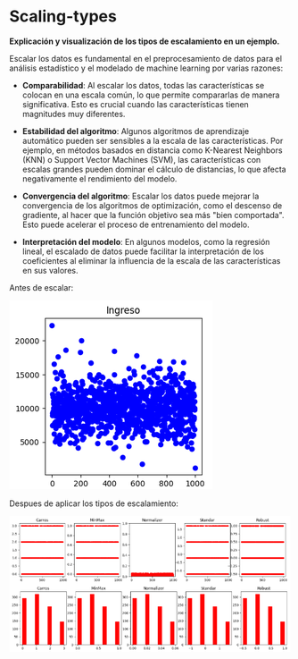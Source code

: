 # Scaling-types
**Explicación y visualización de los tipos de escalamiento en un ejemplo.**

Escalar los datos es fundamental en el preprocesamiento de datos para el análisis estadístico y el modelado de machine learning por varias razones:

* **Comparabilidad**: Al escalar los datos, todas las características se colocan en una escala común, lo que permite compararlas de manera significativa. Esto es crucial cuando las características tienen magnitudes muy diferentes.

* **Estabilidad del algoritmo**: Algunos algoritmos de aprendizaje automático pueden ser sensibles a la escala de las características. Por ejemplo, en métodos basados en distancia como K-Nearest Neighbors (KNN) o Support Vector Machines (SVM), las características con escalas grandes pueden dominar el cálculo de distancias, lo que afecta negativamente el rendimiento del modelo.

* **Convergencia del algoritmo**: Escalar los datos puede mejorar la convergencia de los algoritmos de optimización, como el descenso de gradiente, al hacer que la función objetivo sea más "bien comportada". Esto puede acelerar el proceso de entrenamiento del modelo.

* **Interpretación del modelo**: En algunos modelos, como la regresión lineal, el escalado de datos puede facilitar la interpretación de los coeficientes al eliminar la influencia de la escala de las características en sus valores.

Antes de escalar:

![imagen_esc1](https://github.com/LeoSotoG/Scaling-types/blob/main/Scaler1.png?raw=true)

Despues de aplicar los tipos de escalamiento:

![imagen_esc2](https://github.com/LeoSotoG/Scaling-types/blob/main/Scaler2.png?raw=true)
